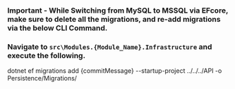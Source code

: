 ### Important - While Switching from MySQL to MSSQL via EFcore, make sure to delete all the migrations, and re-add migrations via the below CLI Command.
### Navigate to `src\Modules.{Module_Name}.Infrastructure` and execute the following.
dotnet ef migrations add {commitMessage} --startup-project ../../../API -o Persistence/Migrations/